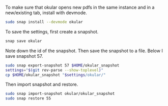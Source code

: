To make sure that okular opens new pdfs in the same instance and in a new/existing tab, install with devmode.

```bash
sudo snap install --devmode okular
```

To save the settings, first create a snapshot.

```bash
snap save okular
```
Note down the id of the snapshot. Then save the snapshot to a file. Below I save snapshot 57.

```bash
sudo snap export-snapshot 57 $HOME/okular_snapshot
settings="$(git rev-parse --show-toplevel)"
cp $HOME/okular_snapshot "$settings/okular/"
```
Then import snapshot and restore.

```bash
sudo snap import-snapshot okular/okular_snapshot
sudo snap restore 55
```
